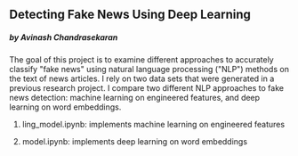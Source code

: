 ## Detecting Fake News Using Deep Learning

##### by Avinash Chandrasekaran

The goal of this project is to examine different approaches to accurately classify "fake news" using natural language processing ("NLP") methods on the text of news articles. I rely on two data sets that were generated in a previous research project. I compare two different NLP approaches to fake news detection:  machine learning on engineered features, and deep learning on word embeddings.

1) ling_model.ipynb: implements machine learning on engineered features

2) model.ipynb: implements deep learning on word embeddings

